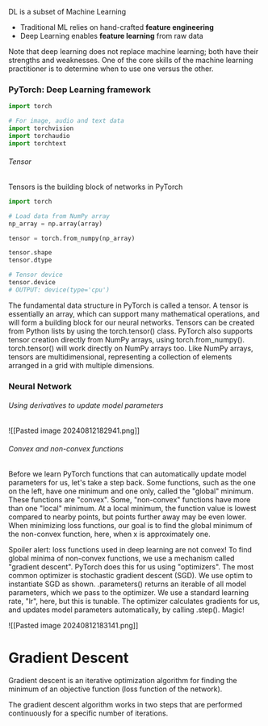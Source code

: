 DL is a subset of Machine Learning

- Traditional ML relies on hand-crafted **feature engineering**
- Deep Learning enables **feature learning** from raw data

Note that deep learning does not replace machine learning; both have their strengths and weaknesses. One of the core skills of the machine learning practitioner is to determine when to use one versus the other.

### PyTorch: Deep Learning framework

```python
import torch

# For image, audio and text data
import torchvision
import torchaudio
import torchtext
```

###### Tensor

Tensors is the building block of networks in PyTorch

```python
import torch

# Load data from NumPy array
np_array = np.array(array)

tensor = torch.from_numpy(np_array)

tensor.shape
tensor.dtype

# Tensor device
tensor.device
# OUTPUT: device(type='cpu') 
```

The fundamental data structure in PyTorch is called a tensor. A tensor is essentially an array, which can support many mathematical operations, and will form a building block for our neural networks. Tensors can be created from Python lists by using the torch.tensor() class. PyTorch also supports tensor creation directly from NumPy arrays, using torch.from_numpy(). torch.tensor() will work directly on NumPy arrays too. Like NumPy arrays, tensors are multidimensional, representing a collection of elements arranged in a grid with multiple dimensions.

### Neural Network

###### Using derivatives to update model parameters

![[Pasted image 20240812182941.png]]
###### Convex and non-convex functions

Before we learn PyTorch functions that can automatically update model parameters for us, let's take a step back. Some functions, such as the one on the left, have one minimum and one only, called the "global" minimum. These functions are "convex". Some, "non-convex" functions have more than one "local" minimum. At a local minimum, the function value is lowest compared to nearby points, but points further away may be even lower. When minimizing loss functions, our goal is to find the global minimum of the non-convex function, here, when x is approximately one.

Spoiler alert: loss functions used in deep learning are not convex! To find global minima of non-convex functions, we use a mechanism called "gradient descent". PyTorch does this for us using "optimizers". The most common optimizer is stochastic gradient descent (SGD). We use optim to instantiate SGD as shown. .parameters() returns an iterable of all model parameters, which we pass to the optimizer. We use a standard learning rate, "lr", here, but this is tunable. The optimizer calculates gradients for us, and updates model parameters automatically, by calling .step(). Magic!

![[Pasted image 20240812183141.png]]

# Gradient Descent

Gradient descent is an iterative optimization algorithm for finding the minimum of an objective function (loss function of the network).

The gradient descent algorithm works in two steps that are performed continuously for a specific number of iterations.